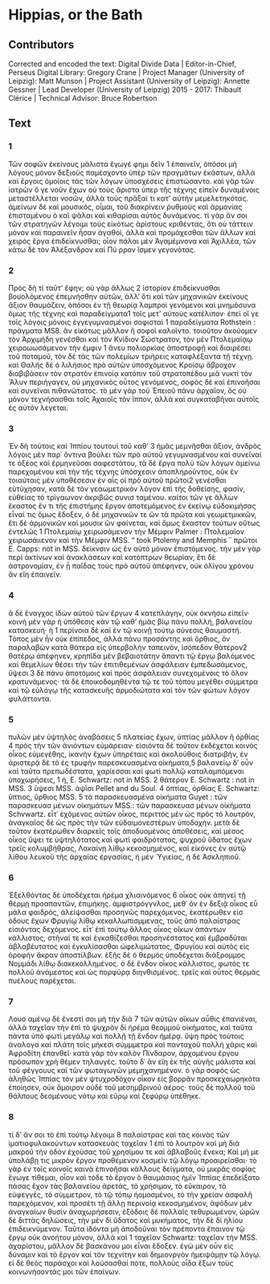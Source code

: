 # Hippias, or the Bath  

## Contributors  
Corrected and encoded the text: Digital Divide Data | Editor-in-Chief, Perseus Digital Library: Gregory Crane | Project Manager (University of Leipzig): Matt Munson | Project Assistant (University of Leipzig): Annette Gessner | Lead Developer (University of Leipzig) 2015 - 2017: Thibault Clérice | Technical Advisor: Bruce Robertson  

## Text  
### 1  
Τῶν σοφῶν ἐκείνους μάλιστα ἔγωγέ φημι δεῖν 1 ἐπαινεῖν, ὁπόσοι μὴ λόγους μόνον δεξιοὺς παμέσχοντο ὑπὲρ τῶν πραγμάτων ἑκάστων, ἀλλὰ καὶ ἔργοις ὁμοίοις τὰς τῶν λόγων ὑποσχέσεις ἐπιστώσαντο. καὶ γὰρ τῶν ἰατρῶν ὅ γε νοῦν ἔχων οὐ τοὺς ἄριστα ὑπερ τῆς τέχνης εἰπεῖν δυναμένοις μεταστέλλεται νοσῶν, ἀλλὰ τοὺς πρᾶξαί τι κατʼ αὐτὴν μεμελετηκότας. ἀμείνων δὲ καὶ μουσικός, οἶμαι, τοῦ διακρίνειν ῥυθμοὺς καὶ ἁρμονίας ἐπισταμένου ὁ καὶ ψᾶλαι καὶ κιθαρίσαι αὐτὸς δυνάμενος. τί γὰρ ἄν σοι τῶν στρατηγῶν λέγοιμι τοὺς εἰκότως ἀρίστους κριθέντας, ὅτι οὐ τάττειν μόνον καὶ παραινεῖν ἦσαν ἀγαθοί, ἀλλὰ καὶ προμάχεσθαι τῶν ἄλλων καὶ χειρὸς ἔργα ἐπιδείκνυσθαι; οἷον πάλαι μὲν Ἀγαμέμνονα καὶ Ἀχιλλέα, τῶν κάτω δὲ τὸν Ἀλέξανδρον καὶ Πύ ρρον ἴσμεν γεγονότας.  
### 2  
Πρὸς δὴ τί ταῦτʼ ἔφην; οὐ γὰρ ἄλλως 2 ἱστορίον ἐπιδείκνυσθαι βουολόμενος ἐπεμνήσθην αὐτῶν, ἀλλʼ ὅτι καὶ τῶν μηχανικῶν ἐκείνους ἄξιον θαυμάζειν, ὁπόσοι ἐν τῇ θεωρίᾳ λαμπροὶ γενόμενοι καὶ μνημόσυνα ὅμως τῆς τέχνης καὶ παραδείγματα1 τοῖς μετʼ αὐτοὺς κατέλιπον· ἐπεὶ οἵ γε τοῖς λόγοις μόνοις ἐγγεγυμνασμένοι σοφισταὶ 1 παραδείγματα Rothstein : πράγματα MS8. ἂν εἰκότως μᾶλλον ἢ σοφοὶ καλοῖντο. τοιοῦτον ἀκούομεν τὸν Ἀρχιμήδη γενέσθαι καὶ τὸν Κνίδιον Σώστρατον, τὸν μὲν Πτολεμαίᾳῳ χειροωωσάμενον τὴν έμφιν 1 ἄνευ πολιορκίας ἀποστροφῇ καὶ διαιρέσει τοῦ ποταμοῦ, τὸν δὲ τὰς τῶν πολεμίων τριήρεις καταφλέξαντα τῇ τέχνῃ. καὶ Θαλῆς δὲ ὁ λιλήσιος πρὸ αὐτῶν ὑποσχόμενος Κροίσῳ ἄβροχον διαβιβάσειν τὸν στρατὸν ἐπινοίᾳ κατόπιν τοῦ στρατοπέδου μιᾶ νυκτὶ τὸν Ἅλυν περιήγαγεν, οὐ μηχανικὸς οὗτος γενόμενος, σοφὸς δὲ καὶ ἐπινοῆσαι καὶ συνεῖναι πιθανώτατος. τὸ μὲν γὰρ τοῦ Ἐπειοῦ πάνυ ἀρχαῖον, ὃς οὐ μόνον τεχνήσασθαι τοῖς Ἀχαιοῖς τὸν ἵππον, ἀλλὰ καὶ συγκαταβῆναι αὐτοῖς ἐς αὐτὸν λεγεται.  
### 3  
Ἐν δὴ τούτοις καὶ Ἱππίου τουτουὶ τοῦ καθʼ 3 ἡμᾶς μεμνῆσθαι ἄξιον, ἀνδρὸς λόγοις μὲν παρ᾿ ὅντινα βούλει τῶν πρὸ αὐτοῦ γεγυμνασμένου καὶ συνεῖναί τε ὀξέος καὶ ἑρμηνεῦσαι σαφεστάτου, τὰ δὲ ἔργα πολὺ τῶν λόγων ἀμείνω παρεχομένου καὶ τὴν τῆς τέχνης ὑπόσχεσιν ἀποπληροῦντος, οῦκ ἐν τοιαύταις μὲν ὑποθέσεσιν ἐν αἷς οἱ πρὸ αὐτοῦ πρῶτοι2 γενέσθαι εὐτύχησαν, κατὰ δὲ τὸν γεαωμετρικὸν λόγον ἐπὶ τῆς δοθείσης, φασίν, εὐθείας τὸ τρίγαωνον ἀκριβῶς συνισ ταμένου. καίτοι τῶν γε ἄλλων ἕκαστος ἕν τι τῆς ἐπιστήμης ἔργον ἀποτεμόμενος ἐν ἐκείνῳ εὐδοκιμήσας εἶναί τις ὅμως ἕδοξεν, ὁ δὲ μηχανικῶν τε ὢν τὰ πρῶτα καὶ γεωμετμικκῶν, ἔτι δὲ ἁρμονικῶν καὶ μουσικ ῶν φαίνεται, καὶ ὅμως ἕκαστον τούτων οὕτως ἐντελῶς 1 Πτολεμαίῳ χειρωσάμενον τὴν Μέμφιν Palmer : Πτολεμαῖον χειρωσάιιενον καὶ τὴν Μέμφιν MSS. “ took Ptolemy and Memphis ᾿᾿ πρῶτοι E. Capps: not in MSS. δείκνσιν ὡς ἓν αὐτὸ μόνον ἐπιστόμενος. τὴν μὲν γὰρ περὶ ἀκτίνων καὶ ἀνακλάσεων καὶ κατόπτρων θεωρίαν, ἔτι δὲ ἀστρονομίαν, ἐν ᾗ παῖδας τοὺς πρὸ αὐτοῦ ἀπέφηνεν, οὐκ ὀλίγου χρόνου ἂν εἴη ἐπαινεῖν.  
### 4  
ἃ δὲ ἔναγχος ἰδὼν αὐτοῦ τῶν ἔργων 4 κατεπλάγην, οὐκ ὀκνήσω εἰπεῖν· κοινὴ μὲν γὰρ ἡ ὑπόθεσις κὰν τῷ καθʼ ἡμᾶς βίῳ πάνυ πολλή, βαλανείου κατασκευή· ἡ 1 περίνοια δὲ καὶ ἐν τῷ κοινῇ τούτῳ σύνεσις θαυμαστή. Τόπος μὲν ἦν οὐκ ἐπίπεδος, ἀλλὰ πάνυ προσάντης καὶ ὄρθιος, ὃν παραλαβὼν κατὰ θάτερα εἰς ὑπερβολὴν ταπεινόν, ἰσόπεδον θάτερον2 θατέρῳ ἀπέφηνεν, κρηπῖδα μὲν βεβαιοτάτην ἅπαντι τῷ ἔργῳ βαλόμενος καὶ θεμελίων θέσει τὴν τῶν ἐπιτιθεμένων ἀσφάλειαν ἐμπεδωσάμενος, ὕψεσι 3 δὲ πάνυ ἀποτόμοις καὶ πρὸς ἀσφάλειαν συνεχομένοις τὸ ὅλον κρατυνάμενος· τὰ δὲ ἐποικοδομηθέντα τῷ τε τοῦ τόπου μεγέθει σύμμετρα καὶ τῷ εὐλόγῳ τῆς κατασκευῆς ἁρμοδιώτατα καὶ τὸν τῶν φώτων λόγον φυλάττοντα.  
### 5  
πυλῶν μὲν ὑψτηλὸς ἀναβάσεις 5 πλατείας ἔχων, ὑπτίας μᾶλλον ἢ ὀρθίας 4 πρὸς τὴν τῶν ἀνιόντων εὐμάρειαν· εἰσιόντα δὲ τοῦτον ἐκδέχεται κοινὸς οἶκος εὐμεγέθης, ἱκανὴν ἔχων ὑπηρέταις καὶ ἀκολούθοις διατριβήν, ἐν ἀριστερᾷ δὲ τὸ ἐς τρυφὴν παρεσκευασμένα οἰκήματα,5 βαλανείῳ δʼ οὖν καὶ ταῦτα πρεπωδέστατα, χαρίεσσαι καί φωτὶ πολλῷ καταλαμπόμεναι ὑποχωρήσεις, 1 ἡ, E. Schwartz: not in MSS. 2 θάτερον E. Schwartz : not in MSS. 3 ὕψεσι MSS. ἀψῖσι Pellet and du Soul. 4 ὁπτίας, ὀρθίας E. Schwartz: ὕπτιος, ὕρθιος MSS. 5 τὰ παρασκευασμένα οἰκήματα Guyet : τῶν παρασκευασ μένων οἰκημάτων MSS.: τῶν παρασκευασ μένων οἰκήματα Schvwartz. εἶτ᾿ ἐχόμενος αὐτῶν οἶκος, περιττὸς μὲν ὡς πρὸς τὸ λουτρόν, ἀναγκαῖος δὲ ὡς πρὸς τὴν τῶν εὐδαιμονεστέρων ὑποδοχήν. μετὰ δὲ τοῦτον ἑκατέρωθεν διαρκεῖς τοῖς ἀποδυομένοις ἀποθέσεις, καὶ μέσος οἶκος ὕψει τε ὑψτηλότατος καὶ φωτὶ φαιδρότατος, ψυχροῦ ὕδατος ἔχων τρεῖς κολυμβήθρας, Λακαίνῃ λίθῳ κεκοσμημένος, καὶ εἰκόνες ἐν αὐτῷ λίθου λευκοῦ τῆς ἀρχαίας ἐργασίας, ἡ μὲν Ὑγιείας, ἡ δὲ Ἀσκληπιοῦ.  
### 6  
Ἐξελθόντας δὲ ὑποδέχεται ἠρέμα χλιαινόμενος 6 οἶκος οὐκ ἀπηνεῖ τῇ θέρμῃ προαπαντῶν, ἐπιμήκης. ἀμφιστρόγγνλος, μεθ᾿ ὃν ἐν δεξιᾷ οἶκος εὖ μάλα φαιδρός, ἀλείψασθαι προσηνῶς παρεχόμενος, ἑκατέρωθεν εἰσ όδους ἔχων Φρυγίῳ λίθῳ κεκαλλωπισμμενας, τοὺς ἀπὸ παλαίστρας εἰσιόντας δεχόμενος. εἶτ᾿ ἐπὶ τούτῳ ἄλλος οἶκος οἴκων ἁπάντων κάλλιστος, στῆναί τε καὶ ἐγκαθίζεσθαι προσηνέστατος καὶ ἐμβραδῦται ἀβλαβέυτατος καὶ ἐγκυλίσασθαι ὠφελιμώτατος, Φρυγίου καὶ αὐτὸς εἰς ὀροφὴν ἄκραν ἀποστίλβων. ἑξῆς δὲ ὁ θερμὸς ὑποδέχεται διάξρομμος Νομμάδι λίθῳ διακεκολλημένος. ὁ δὲ ἔνδον οἶκος κάλλιστος, φωτός τε πολλοῦ ἀνάμεστος καὶ ὡς πορφύρᾳ διηνθισμένος. τρεῖς καὶ οὗτος θερμὰς πυέλους παρέχεται.  
### 7  
Λουο αμένῳ δὲ ἔνεστί σοι μὴ τὴν διὰ 7 τῶν αὐτῶν οἴκων αὖθις ἐπανιέναι, ἀλλὰ ταχεῖαν τὴν ἐπὶ τὸ ψυχρὸν δἰ ἡρέμα θεομμοῦ οἰκήματος, καὶ ταῦτα πάντα ὑπὸ φωτὶ μεγάλῳ καὶ πολλῇ τῇ ἔνδον ἡμέρᾳ. ὕψη πρὸς τούτοις ἀναλογα καὶ πλάτη τοῖς μήκεσι σύμμμετρα καὶ πανταχοῦ πολλὴ χάρις καὶ Ἀφροδίτη ἐπανθεῖ· κατὰ γὰρ τὸν καλὸν Πίνδαρον, ἀρχομένου ἔργου πρόσωπον χρὴ θέμεν τηλαυγές. τοῦτο δ᾿ ἂν εἴη ἐκ τῆς αὐγῆς μάλιστα καὶ τοῦ φέγγουυς καὶ τῶν φωταγωγῶν μεμηχανημένον. ὁ γὰρ σοφὸς ὡς ἀληθῶς Ἱππίας τὸν μὲν ψτυχροδόχον οἶκον εἰς βορρᾶν προσκεχαωρηκότα ἐποίησεν, οὐκ ἄμοιρον οὐδὲ τοῦ μεσημβρινοῦ ἀέρος· τοὺς δὲ πολλοῦ τοῦ θάλπους δεομένους νότῳ καὶ εὔρῳ καὶ ζεφύρῳ ὑπέθηκε.  
### 8  
τί δʼ ἄν σοι τὸ ἐπὶ τούτῳ λέγοιμι 8 παλαίστρας καὶ τὰς κοινὰς τῶν ἱματιοφυλακούντων κατασκευὰς ταχεῖαν 1 ἐπὶ τὸ λουτρὸν καὶ μὴ διὰ μακροῦ τὴν ὁδὸν ἐχούσας τοῦ χρησίμου τε καὶ ἀβλαβοῦς ἕνεκα; Καὶ μή με ὑπολάβῃ τις μικρὸν ἔργον προθέμενον κοσμεῖν τῷ λόγῳ προαιρεῖσθαι· τὸ γὰρ ἐν τοῖς κοινοῖς καινὰ ἐπινοῆσαι κάλλους δείγματα, οὐ μικρᾶς σοφίας ἔγωγε τίθεμαι, οἷον καὶ τόδε τὸ ἔργον ὁ θαυμάσιος ἡμῖν Ἱππίας ἐπεδείξατο πάσας ἔχον τὰς βαλανείου ἀρετάς, τὸ χρήσιμον, τὸ εὔκαιρον, τὸ εὐφεγγές, τὸ σύμμετρον, τὸ τῷ τόπῳ ἡομοσμένοι, τὸ τὴν χρείαν ἀσφαλῆ παρεχόμενον, καὶ προσέτι τῇ ἄλλῃ περινοίᾳ κεκοσμημένον, ἀφόδων μὲν ἀναγκαίων θυσὶν ἀναχωρήσεσιν, ἐξόδοις δὲ πολλαῖς τεθυρωμένον, ὡρῶν δὲ διττὰς δηλώσεις, τὴν μὲν δἰ ὕδατος καὶ μυκήματος, τὴν δὲ δἰ ἡλίου ἐπιδεικνύμενον. Ταῦτα ἰδόντα μὴ ἀποδοῦναι τὸν πρέποντα ἔπαινον τῷ ἔργῳ οὐκ ἀνοήτου μόνον, ἀλλὰ καὶ 1 ταχεῖαν Schwartz: ταχεῖαν τὴν MSS. ἀχαρίστου, μᾶλλον δὲ βασκάνου μοι εἶναι ἔδοξεν. ἐγὼ μὲν οὖν εἰς δύναμιν καὶ τὸ ἔργον καὶ τὸν τεχνίτην καὶ δημιονργὸν ἠμειψάμῃν τῷ λόγῳ. εἰ δὲ θεὸς παράσχοι καὶ λούσασθαί ποτε, πολλοὺς οἶδα ἕξων τοὺς κοινωνήσοντάς μοι τῶν ἐπαίνων.  

